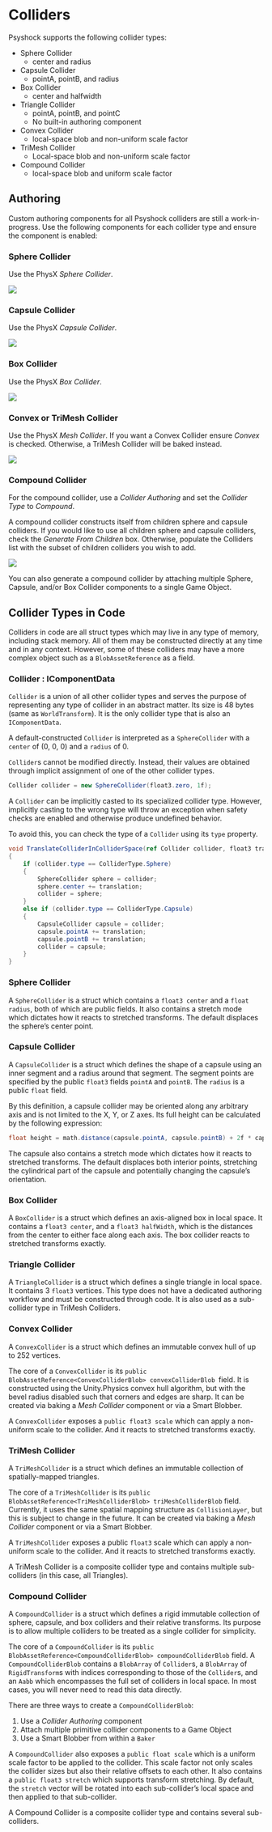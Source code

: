 # Colliders

Psyshock supports the following collider types:

-   Sphere Collider
    -   center and radius
-   Capsule Collider
    -   pointA, pointB, and radius
-   Box Collider
    -   center and halfwidth
-   Triangle Collider
    -   pointA, pointB, and pointC
    -   No built-in authoring component
-   Convex Collider
    -   local-space blob and non-uniform scale factor
-   TriMesh Collider
    -   Local-space blob and non-uniform scale factor
-   Compound Collider
    -   local-space blob and uniform scale factor

## Authoring

Custom authoring components for all Psyshock colliders are still a
work-in-progress. Use the following components for each collider type and ensure
the component is enabled:

### Sphere Collider

Use the PhysX *Sphere Collider*.

![](media/edee1c765d995b12f65bff2dfb3a5d35.png)

### Capsule Collider

Use the PhysX *Capsule Collider*.

![](media/85df620e9bdc341d5b9d0978112189c1.png)

### Box Collider

Use the PhysX *Box Collider*.

![](media/87073ef01be44817f3ceed69d82cfdeb.png)

### Convex or TriMesh Collider

Use the PhysX *Mesh Collider*. If you want a Convex Collider ensure *Convex* is
checked. Otherwise, a TriMesh Collider will be baked instead.

![](media/de907201d91649d712e91c0b54d2f7d3.png)

### Compound Collider

For the compound collider, use a *Collider Authoring* and set the *Collider
Type* to *Compound*.

A compound collider constructs itself from children sphere and capsule
colliders. If you would like to use all children sphere and capsule colliders,
check the *Generate From Children* box. Otherwise, populate the Colliders list
with the subset of children colliders you wish to add.

![](media/75544b0cdbb419c4933bf98c8c72f543.png)

You can also generate a compound collider by attaching multiple Sphere, Capsule,
and/or Box Collider components to a single Game Object.

## Collider Types in Code

Colliders in code are all struct types which may live in any type of memory,
including stack memory. All of them may be constructed directly at any time and
in any context. However, some of these colliders may have a more complex object
such as a `BlobAssetReference` as a field.

### Collider : IComponentData

`Collider` is a union of all other collider types and serves the purpose of
representing any type of collider in an abstract matter. Its size is 48 bytes
(same as `WorldTransform`). It is the only collider type that is also an
`IComponentData`.

A default-constructed `Collider` is interpreted as a `SphereCollider` with a
`center` of (0, 0, 0) and a `radius` of 0.

`Collider`s cannot be modified directly. Instead, their values are obtained
through implicit assignment of one of the other collider types.

```csharp
Collider collider = new SphereCollider(float3.zero, 1f);
```

A `Collider` can be implicitly casted to its specialized collider type. However,
implicitly casting to the wrong type will throw an exception when safety checks
are enabled and otherwise produce undefined behavior.

To avoid this, you can check the type of a `Collider` using its `type` property.

```csharp
void TranslateColliderInColliderSpace(ref Collider collider, float3 translation)
{
    if (collider.type == ColliderType.Sphere)
    {
        SphereCollider sphere = collider;
        sphere.center += translation;
        collider = sphere;
    }
    else if (collider.type == ColliderType.Capsule)
    {
        CapsuleCollider capsule = collider;
        capsule.pointA += translation;
        capsule.pointB += translation;
        collider = capsule;
    }
}
```

### Sphere Collider

A `SphereCollider` is a struct which contains a `float3 center` and a `float
radius`, both of which are public fields. It also contains a stretch mode which
dictates how it reacts to stretched transforms. The default displaces the
sphere’s center point.

### Capsule Collider

A `CapsuleCollider` is a struct which defines the shape of a capsule using an
inner segment and a radius around that segment. The segment points are specified
by the public `float3` fields `pointA` and `pointB`. The `radius` is a public
`float` field.

By this definition, a capsule collider may be oriented along any arbitrary axis
and is not limited to the X, Y, or Z axes. Its full height can be calculated by
the following expression:

```csharp
float height = math.distance(capsule.pointA, capsule.pointB) + 2f * capsule.radius;
```

The capsule also contains a stretch mode which dictates how it reacts to
stretched transforms. The default displaces both interior points, stretching the
cylindrical part of the capsule and potentially changing the capsule’s
orientation.

### Box Collider

A `BoxCollider` is a struct which defines an axis-aligned box in local space. It
contains a `float3 center`, and a `float3 halfWidth`, which is the distances
from the center to either face along each axis. The box collider reacts to
stretched transforms exactly.

### Triangle Collider

A `TriangleCollider` is a struct which defines a single triangle in local space.
It contains 3 `float3` vertices. This type does not have a dedicated authoring
workflow and must be constructed through code. It is also used as a sub-collider
type in TriMesh Colliders.

### Convex Collider

A `ConvexCollider` is a struct which defines an immutable convex hull of up to
252 vertices.

The core of a `ConvexCollider` is its `public
BlobAssetReference<ConvexColliderBlob> convexColliderBlob `field. It is
constructed using the Unity.Physics convex hull algorithm, but with the bevel
radius disabled such that corners and edges are sharp. It can be created via
baking a *Mesh Collider* component or via a Smart Blobber.

A `ConvexCollider` exposes a `public float3 scale` which can apply a non-uniform
scale to the collider. And it reacts to stretched transforms exactly.

### TriMesh Collider

A `TriMeshCollider` is a struct which defines an immutable collection of
spatially-mapped triangles.

The core of a `TriMeshCollider` is its `public
BlobAssetReference<TriMeshColliderBlob> triMeshColliderBlob` field. Currently,
it uses the same spatial mapping structure as `CollisionLayer`, but this is
subject to change in the future. It can be created via baking a *Mesh Collider*
component or via a Smart Blobber.

A `TriMeshCollider` exposes a public `float3` scale which can apply a
non-uniform scale to the collider. And it reacts to stretched transforms
exactly.

A TriMesh Collider is a composite collider type and contains multiple
sub-colliders (in this case, all Triangles).

### Compound Collider

A `CompoundCollider` is a struct which defines a rigid immutable collection of
sphere, capsule, and box colliders and their relative transforms. Its purpose is
to allow multiple colliders to be treated as a single collider for simplicity.

The core of a `CompoundCollider` is its `public
BlobAssetReference<CompoundColliderBlob> compoundColliderBlob` field. A
`CompoundColliderBlob` contains a `BlobArray` of `Collider`s, a `BlobArray` of
`RigidTransform`s with indices corresponding to those of the `Collider`s, and an
`Aabb` which encompasses the full set of colliders in local space. In most
cases, you will never need to read this data directly.

There are three ways to create a `CompoundColliderBlob`:

1.  Use a *Collider Authoring* component
2.  Attach multiple primitive collider components to a Game Object
3.  Use a Smart Blobber from within a `Baker`

A `CompoundCollider` also exposes a `public float scale` which is a uniform
scale factor to be applied to the collider. This scale factor not only scales
the collider sizes but also their relative offsets to each other. It also
contains a `public float3 stretch` which supports transform stretching. By
default, the `stretch` vector will be rotated into each sub-collider’s local
space and then applied to that sub-collider.

A Compound Collider is a composite collider type and contains several
sub-colliders.
